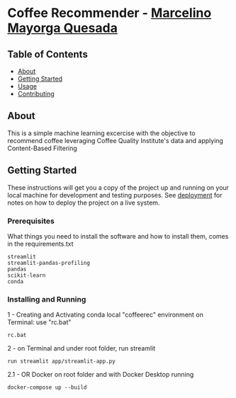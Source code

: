 # Coffee Recommender - [Marcelino Mayorga Quesada](https://marcelino.mayorga.com)

## Table of Contents

- [About](#about)
- [Getting Started](#getting_started)
- [Usage](#usage)
- [Contributing](../CONTRIBUTING.md)

## About <a name = "about"></a>

This is a simple machine learning excercise with the objective to recommend coffee leveraging Coffee Quality Institute's data and applying Content-Based Filtering

## Getting Started <a name = "getting_started"></a>

These instructions will get you a copy of the project up and running on your local machine for development and testing purposes. See [deployment](#deployment) for notes on how to deploy the project on a live system.

### Prerequisites

What things you need to install the software and how to install them, comes in the requirements.txt

```
streamlit
streamlit-pandas-profiling
pandas
scikit-learn
conda
```

### Installing and Running
1 - Creating and Activating conda local "coffeerec" environment on Terminal: use "rc.bat"
```
rc.bat
```

2 - on Terminal and under root folder, run streamlit
```
run streamlit app/streamlit-app.py
```

2.1 - OR Docker on root folder and with Docker Desktop running
```
docker-compose up --build
```